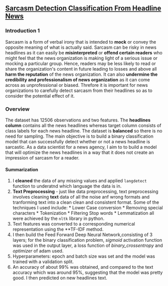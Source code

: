 ## [Sarcasm Detection Classification From Headline News](#Introduction-1)
### Introduction 1
Sarcasm is a form of verbal irony that is intended to **mock** or convey the opposite meaning of what is actually said. Sarcasm can be risky in news headlines as it can
easily be **misinterpreted** or **offend certain readers** who might feel that the news organization is making light of a serious issue or mocking a particular group.
Hence, readers may be less likely to read or share the organization's content in future leading to losses and above all **harm the reputation**
of the news organization. It can also **undermine the credibility and professionalism of news organization** as it can come across as
unprofessional or biased. Threfore it is important for news organizations to carefully detect sarcasm from their headlines so as to consider the potential effect of it.
### Overview
The dataset has 12506 observations and two features. The **headlines column** contains all the news headlines whereas target column consists of class labels for each news headline.
The dataset is **balanced** so there is no need for sampling. The main objective is to build a binary classification model that can successfully detect 
whether or not a news headline is sarcastic. As a data scientist for a news agency, I aim to to build a model
that will optimize the news headlines in a way that it does not create an impression of sarcasm for a reader.
#### Summarization
1. I **cleaned** the data of any missing values and applied `langdetect` function to underatnd which language the data is in.
2. **Text Preprocessing** - just like data preprocessing, text preprocessing involves cleaning **text** data of all the noise anf wrong formats and tranforming text into a clean
clean and consistent format. Some of the techniques I used include: * Lower Case conversion
                                                                    * Removing special characters
                                                                    * Tokenization
                                                                    * Filtering Stop words
                                                                    * Lemmatization
all were achieved by the `nltk` library in python.
3. Text features was converted to a corresponding numerical representation using the **TF-IDF method.
4. I then build the Feed Forward Deep Neural Network,consisting of 3 layers; for the binary classification problem, *sigmoid* activation function was used in the output
layer, a loss function of *binary_crossentropy* and *optimizer* of adam used.
5. Hyperparameters: epoch and batch size was set and the model was trained with a validation split.
6. An accuracy of about 99% was obtained, and compared to the text accuracy which was around 95%, suggesting that the model was pretty good. I then predicted on new headlines
text.
